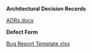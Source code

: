 **Architectural Decision Records**

[ADRs.docx](https://github.com/user-attachments/files/17993582/ADRs.docx)

**Defect Form**

[Bug Report Template.xlsx](https://docs.google.com/spreadsheets/d/1SyyNPrpUlkZJYkpFMEd_qa_SPPc6GNUvIEFPIdhNCko/edit?gid=1212441556#gid=1212441556)
